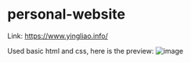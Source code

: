 ﻿# personal-website
 Link: https://www.yingliao.info/
 
 Used basic html and css, here is the preview:
 ![image](https://user-images.githubusercontent.com/24997568/158000550-24b6d9b2-4744-4775-a05f-d57b429226ef.png)

